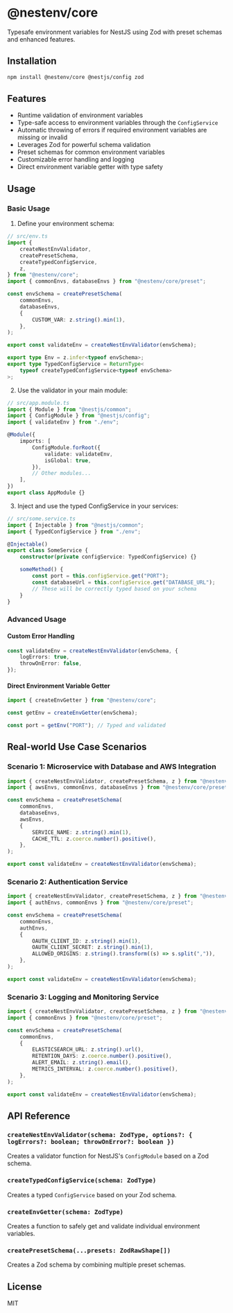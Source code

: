 # @nestenv/core

Typesafe environment variables for NestJS using Zod with preset schemas and
enhanced features.

## Installation

```bash
npm install @nestenv/core @nestjs/config zod
```

## Features

- Runtime validation of environment variables
- Type-safe access to environment variables through the `ConfigService`
- Automatic throwing of errors if required environment variables are missing or
  invalid
- Leverages Zod for powerful schema validation
- Preset schemas for common environment variables
- Customizable error handling and logging
- Direct environment variable getter with type safety

## Usage

### Basic Usage

1. Define your environment schema:

```typescript
// src/env.ts
import {
    createNestEnvValidator,
    createPresetSchema,
    createTypedConfigService,
    z,
} from "@nestenv/core";
import { commonEnvs, databaseEnvs } from "@nestenv/core/preset";

const envSchema = createPresetSchema(
    commonEnvs,
    databaseEnvs,
    {
        CUSTOM_VAR: z.string().min(1),
    },
);

export const validateEnv = createNestEnvValidator(envSchema);

export type Env = z.infer<typeof envSchema>;
export type TypedConfigService = ReturnType<
    typeof createTypedConfigService<typeof envSchema>
>;
```

2. Use the validator in your main module:

```typescript
// src/app.module.ts
import { Module } from "@nestjs/common";
import { ConfigModule } from "@nestjs/config";
import { validateEnv } from "./env";

@Module({
    imports: [
        ConfigModule.forRoot({
            validate: validateEnv,
            isGlobal: true,
        }),
        // Other modules...
    ],
})
export class AppModule {}
```

3. Inject and use the typed ConfigService in your services:

```typescript
// src/some.service.ts
import { Injectable } from "@nestjs/common";
import { TypedConfigService } from "./env";

@Injectable()
export class SomeService {
    constructor(private configService: TypedConfigService) {}

    someMethod() {
        const port = this.configService.get("PORT");
        const databaseUrl = this.configService.get("DATABASE_URL");
        // These will be correctly typed based on your schema
    }
}
```

### Advanced Usage

#### Custom Error Handling

```typescript
const validateEnv = createNestEnvValidator(envSchema, {
    logErrors: true,
    throwOnError: false,
});
```

#### Direct Environment Variable Getter

```typescript
import { createEnvGetter } from "@nestenv/core";

const getEnv = createEnvGetter(envSchema);

const port = getEnv("PORT"); // Typed and validated
```

## Real-world Use Case Scenarios

### Scenario 1: Microservice with Database and AWS Integration

```typescript
import { createNestEnvValidator, createPresetSchema, z } from "@nestenv/core";
import { awsEnvs, commonEnvs, databaseEnvs } from "@nestenv/core/preset";

const envSchema = createPresetSchema(
    commonEnvs,
    databaseEnvs,
    awsEnvs,
    {
        SERVICE_NAME: z.string().min(1),
        CACHE_TTL: z.coerce.number().positive(),
    },
);

export const validateEnv = createNestEnvValidator(envSchema);
```

### Scenario 2: Authentication Service

```typescript
import { createNestEnvValidator, createPresetSchema, z } from "@nestenv/core";
import { authEnvs, commonEnvs } from "@nestenv/core/preset";

const envSchema = createPresetSchema(
    commonEnvs,
    authEnvs,
    {
        OAUTH_CLIENT_ID: z.string().min(1),
        OAUTH_CLIENT_SECRET: z.string().min(1),
        ALLOWED_ORIGINS: z.string().transform((s) => s.split(",")),
    },
);

export const validateEnv = createNestEnvValidator(envSchema);
```

### Scenario 3: Logging and Monitoring Service

```typescript
import { createNestEnvValidator, createPresetSchema, z } from "@nestenv/core";
import { commonEnvs } from "@nestenv/core/preset";

const envSchema = createPresetSchema(
    commonEnvs,
    {
        ELASTICSEARCH_URL: z.string().url(),
        RETENTION_DAYS: z.coerce.number().positive(),
        ALERT_EMAIL: z.string().email(),
        METRICS_INTERVAL: z.coerce.number().positive(),
    },
);

export const validateEnv = createNestEnvValidator(envSchema);
```

## API Reference

### `createNestEnvValidator(schema: ZodType, options?: { logErrors?: boolean; throwOnError?: boolean })`

Creates a validator function for NestJS's `ConfigModule` based on a Zod schema.

### `createTypedConfigService(schema: ZodType)`

Creates a typed `ConfigService` based on your Zod schema.

### `createEnvGetter(schema: ZodType)`

Creates a function to safely get and validate individual environment variables.

### `createPresetSchema(...presets: ZodRawShape[])`

Creates a Zod schema by combining multiple preset schemas.

## License

MIT
